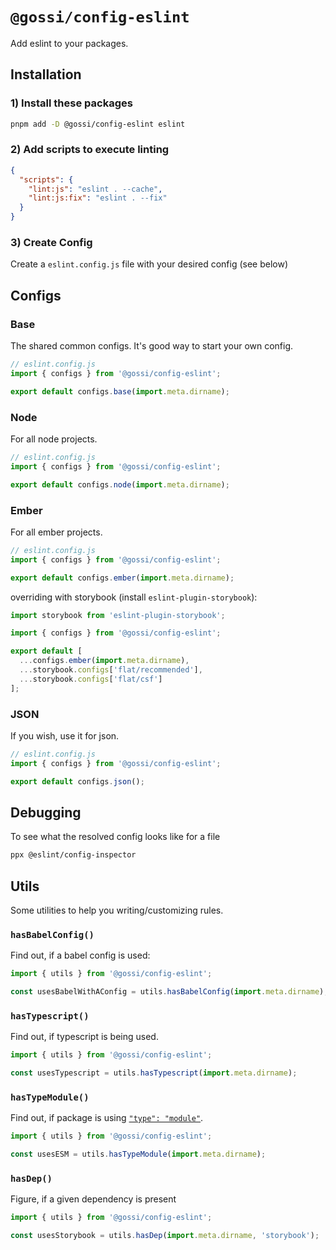 # `@gossi/config-eslint`

Add eslint to your packages.

## Installation

### 1) Install these packages

```sh
pnpm add -D @gossi/config-eslint eslint
```

### 2) Add scripts to execute linting

```json
{
  "scripts": {
    "lint:js": "eslint . --cache",
    "lint:js:fix": "eslint . --fix"
  }
}
```

### 3) Create Config

Create a `eslint.config.js` file with your desired config (see below)

## Configs

### Base

The shared common configs. It's good way to start your own config.

```js
// eslint.config.js
import { configs } from '@gossi/config-eslint';

export default configs.base(import.meta.dirname);
```

### Node

For all node projects.

```js
// eslint.config.js
import { configs } from '@gossi/config-eslint';

export default configs.node(import.meta.dirname);
```

### Ember

For all ember projects.

```js
// eslint.config.js
import { configs } from '@gossi/config-eslint';

export default configs.ember(import.meta.dirname);
```

overriding with storybook (install `eslint-plugin-storybook`):

```js
import storybook from 'eslint-plugin-storybook';

import { configs } from '@gossi/config-eslint';

export default [
  ...configs.ember(import.meta.dirname),
  ...storybook.configs['flat/recommended'],
  ...storybook.configs['flat/csf']
];
```

### JSON

If you wish, use it for json.

```js
// eslint.config.js
import { configs } from '@gossi/config-eslint';

export default configs.json();
```

## Debugging

To see what the resolved config looks like for a file

```sh
ppx @eslint/config-inspector
```

## Utils

Some utilities to help you writing/customizing rules.

### `hasBabelConfig()`

Find out, if a babel config is used:

```js
import { utils } from '@gossi/config-eslint';

const usesBabelWithAConfig = utils.hasBabelConfig(import.meta.dirname);
```

### `hasTypescript()`

Find out, if typescript is being used.

```js
import { utils } from '@gossi/config-eslint';

const usesTypescript = utils.hasTypescript(import.meta.dirname);
```

### `hasTypeModule()`

Find out, if package is using [`"type": "module"`](https://nodejs.org/api/packages.html#type).

```js
import { utils } from '@gossi/config-eslint';

const usesESM = utils.hasTypeModule(import.meta.dirname);
```

### `hasDep()`

Figure, if a given dependency is present

```js
import { utils } from '@gossi/config-eslint';

const usesStorybook = utils.hasDep(import.meta.dirname, 'storybook');
```
